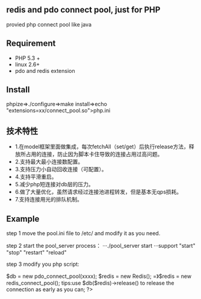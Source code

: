 ## redis and pdo connect pool, just for PHP

provied php connect pool like java


## Requirement

- PHP 5.3 +
- linux 2.6+
- pdo and redis extension

## Install

phpize=>./configure=>make install=>echo "extensions=xx/connect_pool.so">php.ini


## 技术特性

- 1.在model框架里面做集成，每次fetchAll（set/get）后执行release方法，释放所占用的连接，防止因为脚本卡住导致的连接占用过高问题。
- 2.支持最大最小连接数配置。
- 3.支持压力小自动回收连接（可配置）。
- 4.支持平滑重启。
- 5.减少php短连接对db层的压力。
- 6.做了大量优化，虽然请求经过连接池进程转发，但是基本无qps损耗。
- 7.支持连接用光的排队机制。

## Example
step 1 move the pool.ini file to /etc/ and modify it as you need.

step 2 start the pool_server process：
···./pool_server start
···support "start" "stop" "restart" "reload"

step 3 modify you php script:
<?php
$db = new PDO(xxxxx);
=> $db = new pdo_connect_pool(xxxx);

$redis = new Redis();
=》$redis = new redis_connect_pool();

tips:use $db($redis)->release() to release the connection  as early as you can;
?>
